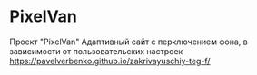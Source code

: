 # PixelVan
Проект "PixelVan"
Адаптивный сайт с перключением фона,
в зависимости от пользовательских настроек
https://pavelverbenko.github.io/zakrivayuschiy-teg-f/
